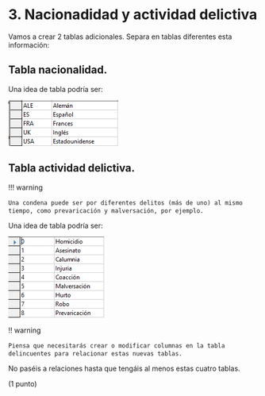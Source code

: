 # 3. Nacionadidad y actividad delictiva

Vamos a crear 2 tablas adicionales. Separa en tablas diferentes esta información:

## Tabla nacionalidad.

Una idea de tabla podría ser:

![imagen](img/2022-12-01-09-16-56.png)

## Tabla actividad delictiva.

!!! warning

    Una condena puede ser por diferentes delitos (más de uno) al mismo tiempo, como prevaricación y malversación, por ejemplo.

Una idea de tabla podría ser:

![imagen](img/2022-12-01-09-17-02.png)

!!  warning

    Piensa que necesitarás crear o modificar columnas en la tabla delincuentes para relacionar estas nuevas tablas.

No paséis a relaciones hasta que tengáis al menos estas cuatro tablas.

(1 punto)